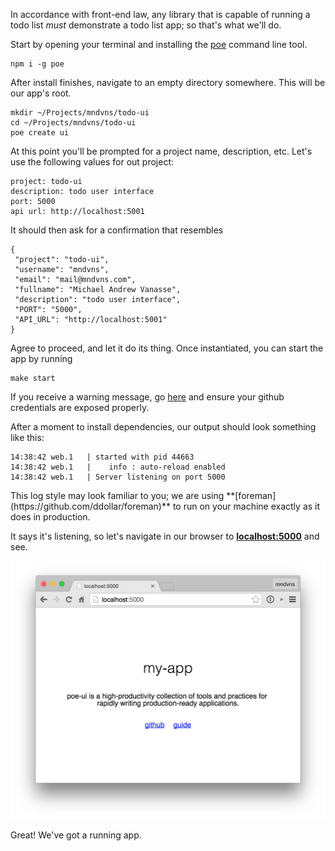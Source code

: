 In accordance with front-end law, any library that is capable of running a todo list *must*
demonstrate a todo list app; so that's what we'll do.

Start by opening your terminal and installing the [poe](https://github.com/poegroup/poe) command line tool.

    npm i -g poe

After install finishes, navigate to an empty directory somewhere. This will be our app's root.

    mkdir ~/Projects/mndvns/todo-ui
    cd ~/Projects/mndvns/todo-ui
    poe create ui

At this point you'll be prompted for a project name, description, etc.
Let's use the following values for out project:

    project: todo-ui
    description: todo user interface
    port: 5000
    api url: http://localhost:5001

It should then ask for a confirmation that resembles


    {
     "project": "todo-ui",
     "username": "mndvns",
     "email": "mail@mndvns.com",
     "fullname": "Michael Andrew Vanasse",
     "description": "todo user interface",
     "PORT": "5000",
     "API_URL": "http://localhost:5001"
    }

Agree to proceed, and let it do its thing. Once instantiated, you can start the app by running

    make start

<div class='WARNING'>
If you receive a warning message, go
<a href="https://github.com/componentjs/guide/blob/master/component/getting-started.md#setup-authentication">here</a>
and ensure your github credentials are exposed properly.
</div>

After a moment to install dependencies, our output should look something like this:

    14:38:42 web.1   | started with pid 44663
    14:38:42 web.1   |    info : auto-reload enabled
    14:38:42 web.1   | Server listening on port 5000

<div class='NOTE'>
This log style may look familiar to you; we are using **[foreman](https://github.com/ddollar/foreman)** to
run on your machine exactly as it does in production.
</div>

It says it's listening, so let's navigate in our browser to **<a href="http://localhost:5000" target="_blank">localhost:5000</a>**
and see.

![A newly initialied Poe UI app](img/new-app.png)

Great! We've got a running app.
